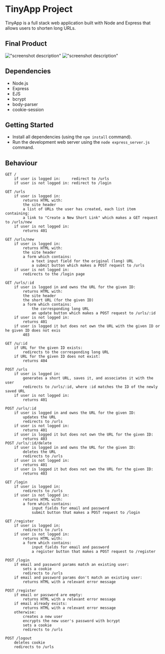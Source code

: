 # TinyApp Project

TinyApp is a full stack web application built with Node and Express that allows users to shorten long URLs.

## Final Product

![&quot;screenshot description&quot;](#)
![&quot;screenshot description&quot;](#)

## Dependencies

- Node.js
- Express
- EJS
- bcrypt
- body-parser
- cookie-session

## Getting Started

- Install all dependencies (using the `npm install` command).
- Run the development web server using the `node express_server.js` command.

## Behaviour


    GET /
        if user is logged in:     redirect to /urls
        if user is not logged in: redirect to /login

    GET /urls
        if user is logged in:
            returns HTML with:
            the site header
            a list of URLs the user has created, each list item containing:
            a link to "Create a New Short Link" which makes a GET request to /urls/new
        if user is not logged in:
            returns 401

    GET /urls/new
        if user is logged in:
            returns HTML with:
            the site header
            a form which contains:
                a text input field for the original (long) URL
                a submit button which makes a POST request to /urls
        if user is not logged in:
            redirects to the /login page

    GET /urls/:id
        if user is logged in and owns the URL for the given ID:
            returns HTML with:
            the site header
            the short URL (for the given ID)
            a form which contains:
                the corresponding long URL
                an update button which makes a POST request to /urls/:id
        if user is not logged in:
            returns 401
        if user is logged it but does not own the URL with the given ID or he given ID does not exis
            403

    GET /u/:id
        if URL for the given ID exists:
            redirects to the corresponding long URL
        if URL for the given ID does not exist:
            returns 404

    POST /urls
        if user is logged in:
            generates a short URL, saves it, and associates it with the user
            redirects to /urls/:id, where :id matches the ID of the newly saved URL
        if user is not logged in:
            returns 401

    POST /urls/:id
        if user is logged in and owns the URL for the given ID:
            updates the URL
            redirects to /urls
        if user is not logged in:
            returns 401
        if user is logged it but does not own the URL for the given ID:
            returns 403
    POST /urls/:id/delete
        if user is logged in and owns the URL for the given ID:
            deletes the URL
            redirects to /urls
        if user is not logged in:
            returns 401
        if user is logged it but does not own the URL for the given ID:
            returns 403

    GET /login
        if user is logged in:
            redirects to /urls
        if user is not logged in:
            returns HTML with:
            a form which contains:
                input fields for email and password
                submit button that makes a POST request to /login

    GET /register
        if user is logged in:
            redirects to /urls
        if user is not logged in:
            returns HTML with:
            a form which contains:
                input fields for email and password
                a register button that makes a POST request to /register

    POST /login
        if email and password params match an existing user:
            sets a cookie
            redirects to /urls
        if email and password params don't match an existing user:
            returns HTML with a relevant error message

    POST /register
        if email or password are empty:
            returns HTML with a relevant error message
        if email already exists:
            returns HTML with a relevant error message
        otherwise:
            creates a new user
            encrypts the new user's password with bcrypt
            sets a cookie
            redirects to /urls

    POST /logout
        deletes cookie
        redirects to /urls

